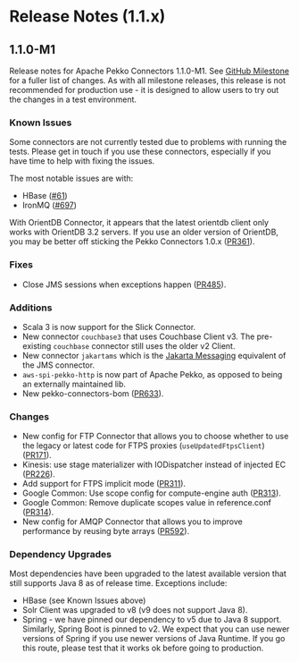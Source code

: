 # Release Notes (1.1.x)

## 1.1.0-M1

Release notes for Apache Pekko Connectors 1.1.0-M1. See [GitHub Milestone](https://github.com/apache/pekko-connectors/milestone/2?closed=1) for a fuller list of changes.
As with all milestone releases, this release is not recommended for production use - it is designed to allow users to try out the changes in a test environment.

### Known Issues

Some connectors are not currently tested due to problems with running the tests. Please get in touch if you use these connectors, especially if you have time to help with fixing the issues.

The most notable issues are with:
* HBase ([#61](https://github.com/apache/pekko-connectors/issues/61))
* IronMQ ([#697](https://github.com/apache/pekko-connectors/issues/697))

With OrientDB Connector, it appears that the latest orientdb client only works with OrientDB 3.2 servers. If you use an older version of OrientDB, you may be better off sticking the Pekko Connectors 1.0.x ([PR361](https://github.com/apache/pekko-connectors/pull/361)).

### Fixes

* Close JMS sessions when exceptions happen ([PR485](https://github.com/apache/pekko-connectors/pull/485)).

### Additions
* Scala 3 is now support for the Slick Connector.
* New connector `couchbase3` that uses Couchbase Client v3. The pre-existing `couchbase` connector still uses the older v2 Client.
* New connector `jakartams` which is the [Jakarta Messaging](https://jakarta.ee/learn/docs/jakartaee-tutorial/current/messaging/jms-concepts/jms-concepts.html) equivalent of the JMS connector.
* `aws-spi-pekko-http` is now part of Apache Pekko, as opposed to being an externally maintained lib.
* New pekko-connectors-bom ([PR633](https://github.com/apache/pekko-connectors/pull/633)).

### Changes
* New config for FTP Connector that allows you to choose whether to use the legacy or latest code for FTPS proxies (`useUpdatedFtpsClient`) ([PR171](https://github.com/apache/pekko-connectors/pull/171)).
* Kinesis: use stage materializer with IODispatcher instead of injected EC ([PR226](https://github.com/apache/pekko-connectors/pull/226)).
* Add support for FTPS implicit mode ([PR311](https://github.com/apache/pekko-connectors/pull/311)).
* Google Common: Use scope config for compute-engine auth ([PR313](https://github.com/apache/pekko-connectors/pull/313)).
* Google Common: Remove duplicate scopes value in reference.conf ([PR314](https://github.com/apache/pekko-connectors/pull/314)).
* New config for AMQP Connector that allows you to improve performance by reusing byte arrays ([PR592](https://github.com/apache/pekko-connectors/pull/592)).

### Dependency Upgrades

Most dependencies have been upgraded to the latest available version that still supports Java 8 as of release time.
Exceptions include:
* HBase (see Known Issues above)
* Solr Client was upgraded to v8 (v9 does not support Java 8).
* Spring - we have pinned our dependency to v5 due to Java 8 support. Similarly, Spring Boot is pinned to v2. We expect that you can use newer versions of Spring if you use newer versions of Java Runtime. If you go this route, please test that it works ok before going to production.
